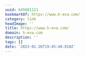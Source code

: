 ```yaml
---
uuid: 645601121
bookmarkOf: https://www.h-eva.com/
category: link
headImage: ''
title: https://www.h-eva.com/
domain: h-eva.com
description: ''
tags: []
date: '2023-01-26T19:45:40.010Z'
---
```



